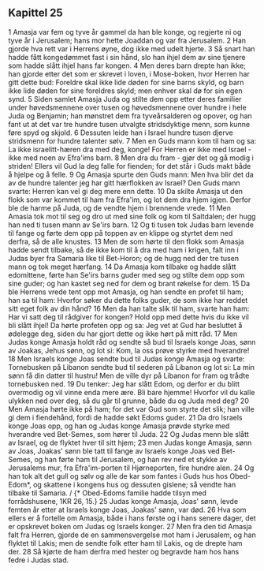 ## Kapittel 25

1 Amasja var fem og tyve år gammel da han ble konge, og regjerte ni og tyve år i Jerusalem; hans mor hette Joaddan og var fra Jerusalem.
2 Han gjorde hva rett var i Herrens øyne, dog ikke med udelt hjerte.
3 Så snart han hadde fått kongedømmet fast i sin hånd, slo han ihjel dem av sine tjenere som hadde slått ihjel hans far kongen.
4 Men deres barn drepte han ikke; han gjorde etter det som er skrevet i loven, i Mose-boken, hvor Herren har gitt dette bud: Foreldre skal ikke lide døden for sine barns skyld, og barn ikke lide døden for sine foreldres skyld; men enhver skal dø for sin egen synd.
5 Siden samlet Amasja Juda og stilte dem opp etter deres familier under høvedsmennene over tusen og høvedsmennene over hundre i hele Juda og Benjamin; han mønstret dem fra tyveårsalderen og opover, og han fant ut at det var tre hundre tusen utvalgte stridsdyktige menn, som kunne føre spyd og skjold.
6 Dessuten leide han i Israel hundre tusen djerve stridsmenn for hundre talenter sølv.
7 Men en Guds mann kom til ham og sa: La ikke israelitt-hæren dra med deg, konge! For Herren er ikke med Israel - ikke med noen av Efra'ims barn.
8 Men dra du fram - gjør det og gå modig i striden! Ellers vil Gud la deg falle for fienden; for det står i Guds makt både å hjelpe og å felle.
9 Og Amasja spurte den Guds mann: Men hva blir det da av de hundre talenter jeg har gitt hærflokken av Israel? Den Guds mann svarte: Herren kan vel gi deg mere enn dette.
10 Da skilte Amasja ut den flokk som var kommet til ham fra Efra'im, og lot dem dra hjem igjen. Derfor ble de harme på Juda, og de vendte hjem i brennende vrede.
11 Men Amasia tok mot til seg og dro ut med sine folk og kom til Saltdalen; der hugg han ned ti tusen mann av Se'irs barn.
12 Og ti tusen tok Judas barn levende til fange og førte dem opp på toppen av en klippe og styrtet dem ned derfra, så de alle knustes.
13 Men de som hørte til den flokk som Amasja hadde sendt tilbake, så de ikke kom til å dra med ham i krigen, falt inn i Judas byer fra Samaria like til Bet-Horon; og de hugg ned der tre tusen mann og tok meget hærfang.
14 Da Amasja kom tilbake og hadde slått edomittene, førte han Se'irs barns guder med seg og stilte dem opp som sine guder; og han kastet seg ned for dem og brant røkelse for dem.
15 Da ble Herrens vrede tent opp mot Amasja, og han sendte en profet til ham; han sa til ham: Hvorfor søker du dette folks guder, de som ikke har reddet sitt eget folk av din hånd?
16 Men da han talte slik til ham, svarte han ham: Har vi satt deg til rådgiver for kongen? Hold opp med dette hvis du ikke vil bli slått ihjel! Da hørte profeten opp og sa: Jeg vet at Gud har besluttet å ødelegge deg, siden du har gjort dette og ikke hørt på mitt råd.
17 Men Judas konge Amasja holdt råd og sendte så bud til Israels konge Joas, sønn av Joakas, Jehus sønn, og lot si: Kom, la oss prøve styrke med hverandre!
18 Men Israels konge Joas sendte bud til Judas konge Amasja og svarte: Tornebusken på Libanon sendte bud til sederen på Libanon og lot si: La min sønn få din datter til hustru! Men de ville dyr på Libanon for fram og trådte tornebusken ned.
19 Du tenker: Jeg har slått Edom, og derfor er du blitt overmodig og vil vinne enda mere ære. Bli bare hjemme! Hvorfor vil du kalle ulykken ned over deg, så du går til grunne, både du og Juda med deg?
20 Men Amasja hørte ikke på ham; for det var Gud som styrte det slik; han ville gi dem i fiendehånd, fordi de hadde søkt Edoms guder.
21 Da dro Israels konge Joas opp, og han og Judas konge Amasja prøvde styrke med hverandre ved Bet-Semes, som hører til Juda.
22 Og Judas menn ble slått av Israel, og de flyktet hver til sitt hjem;
23 men Judas konge Amasja, sønn av Joas, Joakas' sønn ble tatt til fange av Israels konge Joas ved Bet-Semes, og han førte ham til Jerusalem, og han rev ned et stykke av Jerusalems mur, fra Efra'im-porten til Hjørneporten, fire hundre alen.
24 Og han tok alt det gull og sølv og alle de kar som fantes i Guds hus hos Obed-Edom*, og skattene i kongens hus og dessuten gislene; så vendte han tilbake til Samaria. / {* Obed-Edoms familie hadde tilsyn med forrådshusene, 1KR 26, 15.}
25 Judas konge Amasja, Joas' sønn, levde femten år etter at Israels konge Joas, Joakas' sønn, var død.
26 Hva som ellers er å fortelle om Amasja, både i hans første og i hans senere dager, det er opskrevet boken om Judas og Israels konger.
27 Men fra den tid Amasja falt fra Herren, gjorde de en sammensvergelse mot ham i Jerusalem, og han flyktet til Lakis; men de sendte folk etter ham til Lakis, og de drepte ham der.
28 Så kjørte de ham derfra med hester og begravde ham hos hans fedre i Judas stad.

